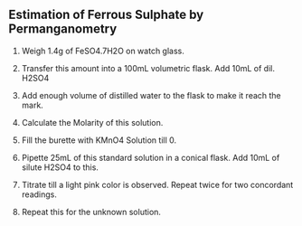 ## Estimation of Ferrous Sulphate by Permanganometry

1. Weigh 1.4g of FeSO4.7H2O on watch glass. 
2. Transfer this amount into a 100mL volumetric flask. Add 10mL of dil. H2SO4
3. Add enough volume of distilled water to the flask to make it reach the mark. 
4. Calculate the Molarity of this solution. 

1. Fill the burette with KMnO4 Solution till 0. 
2. Pipette 25mL of this standard solution in a conical flask. Add 10mL of silute H2SO4 to this. 
3. Titrate till a light pink color is observed. Repeat twice for two concordant readings. 

1. Repeat this for the unknown solution. 